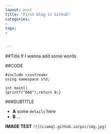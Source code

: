 ```yaml
---
layout: post
title: "First blog in Github"
categories:
- 
tags:
- 


---
```

##Title
If I wanna add some words

##CODE

```
#include <iostream>
using namespace std;

int main()
{printf("666");return 0;}
```

###SUBTITLE
- **A**
some `details` here
- **B**
...

**IMAGE TEST**
`![](Liamql.github.io/pic/img.jpg)`